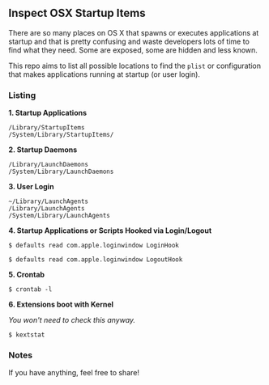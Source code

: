 ## Inspect OSX Startup Items

There are so many places on OS X that spawns or executes applications at startup and that is pretty confusing and waste developers lots of time to find what they need. Some are exposed, some are hidden and less known.

This repo aims to list all possible locations to find the `plist` or configuration that makes applications running at startup (or user login).

### Listing

**1. Startup Applications**

```
/Library/StartupItems
/System/Library/StartupItems/
```

**2. Startup Daemons**

```
/Library/LaunchDaemons
/System/Library/LaunchDaemons
```

**3. User Login**

```
~/Library/LaunchAgents
/Library/LaunchAgents
/System/Library/LaunchAgents
```

**4. Startup Applications or Scripts Hooked via Login/Logout**

```
$ defaults read com.apple.loginwindow LoginHook

$ defaults read com.apple.loginwindow LogoutHook
```

**5. Crontab**

```
$ crontab -l
```

**6. Extensions boot with Kernel**

*You won't need to check this anyway.*

```
$ kextstat
```

### Notes

If you have anything, feel free to share!
